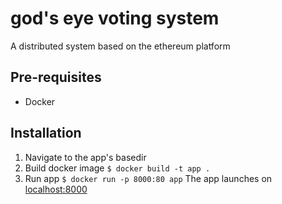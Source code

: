 # god's eye voting system

A distributed system based on the ethereum platform

## Pre-requisites
 * Docker

## Installation

1. Navigate to the app's basedir
2. Build docker image ```$ docker build -t app .```
3. Run app ```$ docker run -p 8000:80 app```
The app launches on [localhost:8000](http://localhost:8000)